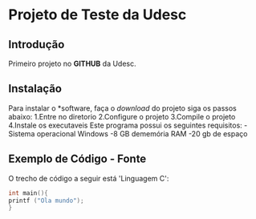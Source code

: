 # Projeto de Teste da Udesc
## Introdução
Primeiro projeto no **GITHUB** da Udesc. 
## Instalação 
Para instalar o *software, faça o *download* do projeto siga os passos abaixo:
1.Entre no diretorio
2.Configure o projeto
3.Compile o projeto
4.Instale os executaveis
Este programa possui os seguintes requisitos:
-Sistema operacional Windows
-8 GB dememória RAM
-20 gb de espaço
## Exemplo de Código - Fonte 
O trecho de código a seguir está 'Linguagem C':
```c
int main(){
printf ("Ola mundo");
}
